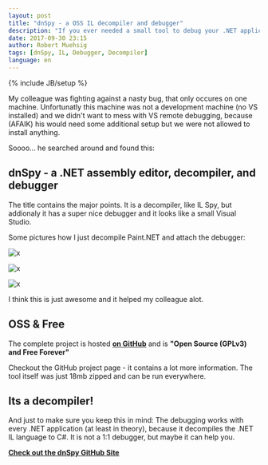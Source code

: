 ```yaml
---
layout: post
title: "dnSpy - a OSS IL decompiler and debugger"
description: "If you ever needed a small tool to debug your .NET application, but don't want to pollute the system with a full blown VS and don't want to fight against VS remote debugging? Maybe take a look at dnSpy."
date: 2017-09-30 23:15
author: Robert Muehsig
tags: [dnSpy, IL, Debugger, Decompiler]
language: en
---
```

{% include JB/setup %}

My colleague was fighting against a nasty bug, that only occures on one machine. Unfortunatly this machine was not a development machine (no VS installed) and we didn't want to mess with VS remote debugging, because (AFAIK) his would need some additional setup but we were not allowed to install anything.

Soooo... he searched around and found this:

## dnSpy - a .NET assembly editor, decompiler, and debugger

The title contains the major points. It is a decompiler, like IL Spy, but addionaly it has a super nice debugger and it looks like a small Visual Studio.

Some pictures how I just decompile Paint.NET and attach the debugger:

![x]({{BASE_PATH}}/assets/md-images/2017-09-30/dnspy.png "dnSpy without debugging")

![x]({{BASE_PATH}}/assets/md-images/2017-09-30/dnspy_start_debug.png "Start debugging")

![x]({{BASE_PATH}}/assets/md-images/2017-09-30/dnspy_debugging.png "Debugging")

I think this is just awesome and it helped my colleague alot. 

## OSS & Free

The complete project is hosted __[on GitHub](https://github.com/0xd4d/dnSpy)__ and is __"Open Source (GPLv3) and Free Forever"__

Checkout the GitHub project page - it contains a lot more information. The tool itself was just 18mb zipped and can be run everywhere. 

## Its a decompiler!

And just to make sure you keep this in mind: The debugging works with every .NET application (at least in theory), because it decompiles the .NET IL language to C#. It is not a 1:1 debugger, but maybe it can help you.

__[Check out the dnSpy GitHub Site](https://github.com/0xd4d/dnSpy)__




 